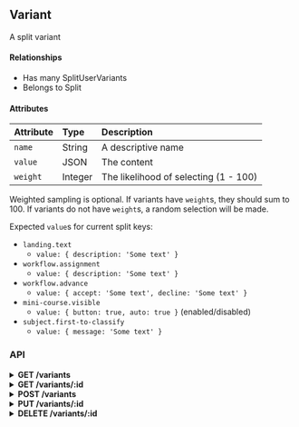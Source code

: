 ## Variant

A split variant

#### Relationships

- Has many SplitUserVariants
- Belongs to Split

#### Attributes

| Attribute | Type    | Description |
| :-------- | :-----  | :---------- |
| `name`    | String  | A descriptive name |
| `value`   | JSON    | The content |
| `weight`  | Integer | The likelihood of selecting (1 - 100) |

Weighted sampling is optional.
If variants have `weight`s, they should sum to 100.
If variants do not have `weight`s, a random selection will be made.

Expected `value`s for current split keys:

- `landing.text`
  - `value: { description: 'Some text' }`
- `workflow.assignment`
  - `value: { description: 'Some text' }`
- `workflow.advance`
  - `value: { accept: 'Some text', decline: 'Some text' }`
- `mini-course.visible`
  - `value: { button: true, auto: true }` (enabled/disabled)
- `subject.first-to-classify`
  - `value: { message: 'Some text' }`

### API

<details>
<summary><strong>GET /variants</strong></summary>

- Scoped by project owner or collaborator roles
- Site admins can access all variants
- Filterable by `project_id`, `key`, and `state`

``` json
{
  "data": [{
    "id": "1",
    "type": "variants",
    "attributes": {
      "name": "Original",
      "value": {
        "description": "Original project description"
      },
      "weight": 50,
      "split_id": 1
    },
    "links": {
      "self": "/variants/1",
      "split": "/splits/1"
    }
  }],
  "jsonapi": {
    "version": "1.0"
  },
  "links": {
    "self": "/variants?page[number]=1&page[size]=1",
    "next": "/variants?page[number]=2&page[size]=1",
    "last": "/variants?page[number]=123&page[size]=1"
  }
}
```
</details>

<details>
<summary><strong>GET /variants/:id</strong></summary>

- Publicly accessible

``` json
{
  "data": [{
    "id": "1",
    "type": "variants",
    "attributes": {
      "name": "Original",
      "value": {
        "description": "Original project description"
      },
      "weight": 50,
      "split_id": 1
    },
    "links": {
      "self": "/variants/1",
      "split": "/splits/1"
    }
  }],
  "jsonapi": {
    "version": "1.0"
  }
}
```
</details>

<details>
<summary><strong>POST /variants</strong></summary>

- Accessible by project owners, collaborators, and site admins

##### Schema

``` json
{
  "properties": {
    "data": {
      "properties": {
        "split_id": {
          "oneOf": [{
            "type": "integer",
            "minimum": 1
          }, {
            "type": "string",
            "pattern": "^[1-9]\\d*$"
          }]
        },
        "name": {
          "type": "string"
        },
        "value": {
          "properties": {},
          "type": "object",
          "additionalProperties": true
        },
        "weight": {
          "type": "integer",
          "minimum": 1,
          "maximum": 100
        }
      },
      "type": "object",
      "required": ["split_id", "name", "value"],
      "additionalProperties": false
    }
  },
  "type": "object",
  "required": ["data"]
}
```

##### Example

``` json
{
  "data": {
    "attributes": {
      "name": "Original",
      "value": {
        "description": "Original project description"
      }
    },
    "relationships": {
      "split": {
        "data": {
          "type": "splits",
          "id": "1"
        }
      }
    }
  }
}
```
</details>

<details>
<summary><strong>PUT /variants/:id</strong></summary>

- Accessible by project owners, collaborators, and site admins

##### Schema

``` json
{
  "properties": {
    "data": {
      "properties": {
        "split_id": {
          "oneOf": [{
            "type": "integer",
            "minimum": 1
          }, {
            "type": "string",
            "pattern": "^[1-9]\\d*$"
          }]
        },
        "name": {
          "type": "string"
        },
        "value": {
          "properties": {},
          "type": "object",
          "additionalProperties": true
        },
        "weight": {
          "type": "integer",
          "minimum": 1,
          "maximum": 100
        }
      },
      "type": "object",
      "additionalProperties": false
    }
  },
  "type": "object",
  "required": ["data"]
}
```

##### Example

``` json
{
  "data": {
    "attributes": {
      "value": {
        "description": "Better project description"
      }
    }
  }
}
```
</details>

<details>
<summary><strong>DELETE /variants/:id</strong></summary>

- Accessible by project owners, collaborators, and site admins
</details>
